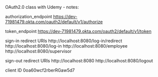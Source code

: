 OAuth2.0 class with Udemy - notes:

authorization_endpoint
https://dev-71981479.okta.com/oauth2/default/v1/authorize

token_endpoint
https://dev-71981479.okta.com/oauth2/default/v1/token

sign-in redirect URIs
http://localhost:8080/log-in/redirect
http://localhost:8080/log-in
http://localhost:8080/employee
http://localhost:8080/supervisor

sign-out redirect URIs
http://localhost:8080
http://localhost:8080/logout

client ID
0oa60wcf2rberRGaw5d7


